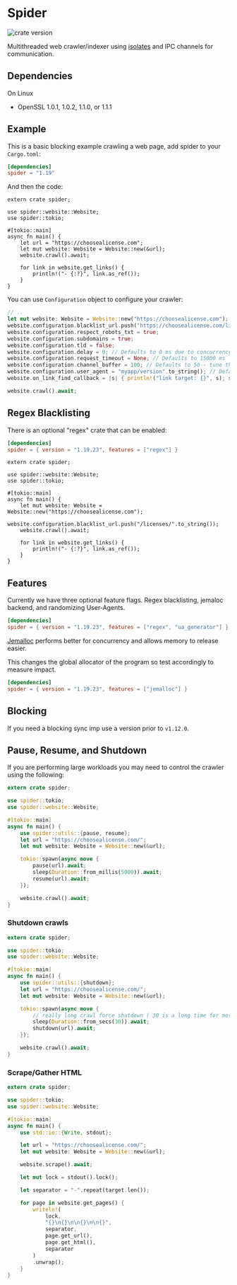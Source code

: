 # Spider

![crate version](https://img.shields.io/crates/v/spider.svg)

Multithreaded web crawler/indexer using [isolates](https://research.cs.wisc.edu/areas/os/Seminar/schedules/papers/Deconstructing_Process_Isolation_final.pdf) and IPC channels for communication.

## Dependencies

On Linux

- OpenSSL 1.0.1, 1.0.2, 1.1.0, or 1.1.1

## Example

This is a basic blocking example crawling a web page, add spider to your `Cargo.toml`:

```toml
[dependencies]
spider = "1.19"
```

And then the code:

```rust,no_run
extern crate spider;

use spider::website::Website;
use spider::tokio;

#[tokio::main]
async fn main() {
    let url = "https://choosealicense.com";
    let mut website: Website = Website::new(&url);
    website.crawl().await;

    for link in website.get_links() {
        println!("- {:?}", link.as_ref());
    }
}
```

You can use `Configuration` object to configure your crawler:

```rust
// ..
let mut website: Website = Website::new("https://choosealicense.com");
website.configuration.blacklist_url.push("https://choosealicense.com/licenses/".to_string());
website.configuration.respect_robots_txt = true;
website.configuration.subdomains = true;
website.configuration.tld = false;
website.configuration.delay = 0; // Defaults to 0 ms due to concurrency handling
website.configuration.request_timeout = None; // Defaults to 15000 ms
website.configuration.channel_buffer = 100; // Defaults to 50 - tune this depending on on_link_find_callback
website.configuration.user_agent = "myapp/version".to_string(); // Defaults to spider/x.y.z, where x.y.z is the library version
website.on_link_find_callback = |s| { println!("link target: {}", s); s }; // Callback to run on each link find

website.crawl().await;
```

## Regex Blacklisting

There is an optional "regex" crate that can be enabled:

```toml
[dependencies]
spider = { version = "1.19.23", features = ["regex"] }
```

```rust,no_run
extern crate spider;

use spider::website::Website;
use spider::tokio;

#[tokio::main]
async fn main() {
    let mut website: Website = Website::new("https://choosealicense.com");
    website.configuration.blacklist_url.push("/licenses/".to_string());
    website.crawl().await;

    for link in website.get_links() {
        println!("- {:?}", link.as_ref());
    }
}
```

## Features

Currently we have three optional feature flags. Regex blacklisting, jemaloc backend, and randomizing User-Agents.

```toml
[dependencies]
spider = { version = "1.19.23", features = ["regex", "ua_generator"] }
```

[Jemalloc](https://github.com/jemalloc/jemalloc) performs better for concurrency and allows memory to release easier.

This changes the global allocator of the program so test accordingly to measure impact.

```toml
[dependencies]
spider = { version = "1.19.23", features = ["jemalloc"] }
```

## Blocking

If you need a blocking sync imp use a version prior to `v1.12.0`.

## Pause, Resume, and Shutdown

If you are performing large workloads you may need to control the crawler using the following:

```rust
extern crate spider;

use spider::tokio;
use spider::website::Website;

#[tokio::main]
async fn main() {
    use spider::utils::{pause, resume};
    let url = "https://choosealicense.com/";
    let mut website: Website = Website::new(&url);

    tokio::spawn(async move {
        pause(url).await;
        sleep(Duration::from_millis(5000)).await;
        resume(url).await;
    });

    website.crawl().await;
}
```

### Shutdown crawls

```rust
extern crate spider;

use spider::tokio;
use spider::website::Website;

#[tokio::main]
async fn main() {
    use spider::utils::{shutdown};
    let url = "https://choosealicense.com/";
    let mut website: Website = Website::new(&url);

    tokio::spawn(async move {
        // really long crawl force shutdown ( 30 is a long time for most websites )
        sleep(Duration::from_secs(30)).await;
        shutdown(url).await;
    });

    website.crawl().await;
}
```

### Scrape/Gather HTML

```rust
extern crate spider;

use spider::tokio;
use spider::website::Website;

#[tokio::main]
async fn main() {
    use std::io::{Write, stdout};

    let url = "https://choosealicense.com/";
    let mut website: Website = Website::new(&url);

    website.scrape().await;

    let mut lock = stdout().lock();

    let separator = "-".repeat(target.len());

    for page in website.get_pages() {
        writeln!(
            lock,
            "{}\n{}\n\n{}\n\n{}",
            separator,
            page.get_url(),
            page.get_html(),
            separator
        )
        .unwrap();
    }
}
```

